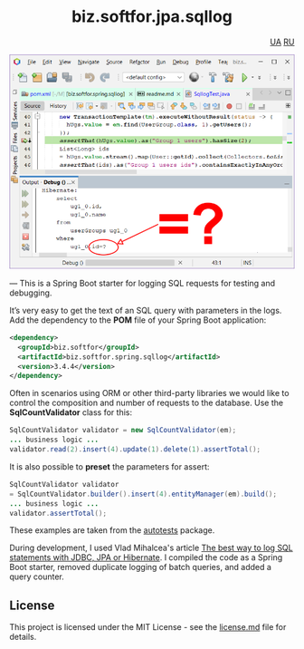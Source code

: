<h1 align="center">biz.softfor.jpa.sqllog</h1>
<p align="right">
  <a href="readme.ua.md">UA</a>
  <a href="readme.ru.md">RU</a>
</p>

![Demo](doc/images/readme.png)

— This is a Spring Boot starter for logging SQL requests for testing and
debugging.

It’s very easy to get the text of an SQL query with parameters in the logs.
Add the dependency to the __POM__ file of your Spring Boot application:
```xml
<dependency>
  <groupId>biz.softfor</groupId>
  <artifactId>biz.softfor.spring.sqllog</artifactId>
  <version>3.4.4</version>
</dependency>
```

Often in scenarios using ORM or other third-party libraries we would like to
control the composition and number of requests to the database. Use the
__SqlCountValidator__ class for this:
```java
SqlCountValidator validator = new SqlCountValidator(em);
... business logic ...
validator.read(2).insert(4).update(1).delete(1).assertTotal();
```

It is also possible to __preset__ the parameters for assert:
```java
SqlCountValidator validator
= SqlCountValidator.builder().insert(4).entityManager(em).build();
... business logic ...
validator.assertTotal();
```

These examples are taken from the [autotests](src/test/java/biz/softfor/spring/sqllog/)
package.

During development, I used Vlad Mihalcea's article
[The best way to log SQL statements with JDBC, JPA or Hibernate](https://vladmihalcea.com/the-best-way-to-log-jdbc-statements/).
I compiled the code as a Spring Boot starter, removed duplicate logging of batch
queries, and added a query counter.

## License

This project is licensed under the MIT License - see the [license.md](license.md) file for details.
